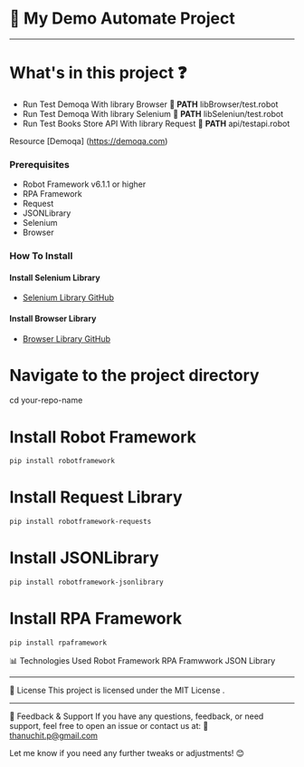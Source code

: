# 🌟 My Demo Automate Project

---
# What's in this project :question:
- Run Test Demoqa With library Browser :file_folder: **PATH** libBrowser/test.robot
- Run Test Demoqa With library Selenium :file_folder: **PATH** libSeleniun/test.robot
- Run Test Books Store API With library Request :file_folder: **PATH** api/testapi.robot

Resource [Demoqa] (https://demoqa.com)

### Prerequisites

- Robot Framework v6.1.1 or higher
- RPA Framework
- Request
- JSONLibrary
- Selenium
- Browser

### How To Install

#### Install Selenium Library

- [Selenium Library GitHub](https://github.com/robotframework/SeleniumLibrary/)

#### Install Browser Library

- [Browser Library GitHub](https://github.com/MarketSquare/robotframework-browser)

# Navigate to the project directory
cd your-repo-name

# Install Robot Framework
```bash
pip install robotframework
```
# Install Request Library
```bash
pip install robotframework-requests
```
# Install JSONLibrary
```bash
pip install robotframework-jsonlibrary
```
# Install RPA Framework
```bash
pip install rpaframework
```

📊 Technologies Used
Robot Framework
RPA Framwwork
JSON Library

---

📜 License
This project is licensed under the MIT License .

---

📢 Feedback & Support
If you have any questions, feedback, or need support, feel free to open an issue or contact us at:
📧 thanuchit.p@gmail.com


Let me know if you need any further tweaks or adjustments! 😊


